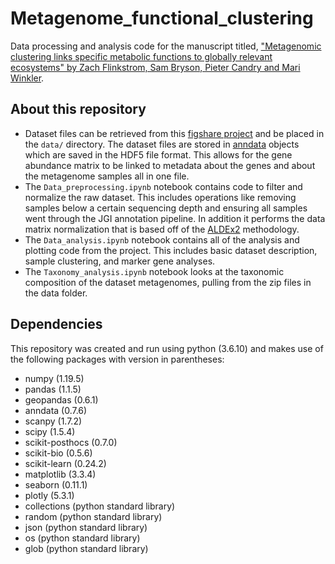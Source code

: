 # Metagenome_functional_clustering
Data processing and analysis code for the manuscript titled, ["Metagenomic clustering links specific metabolic functions to globally relevant ecosystems" by Zach Flinkstrom, Sam Bryson, Pieter Candry and Mari Winkler](https://journals.asm.org/doi/10.1128/msystems.00573-24).
## About this repository
* Dataset files can be retrieved from this [figshare project](https://figshare.com/projects/Metagenome_functional_clustering/187989) and be placed in the `data/` directory. The dataset files are stored in [anndata](https://anndata.readthedocs.io/en/latest/) objects which are saved in the HDF5 file format. This allows for the gene abundance matrix to be linked to metadata about the genes and about the metagenome samples all in one file.
* The `Data_preprocessing.ipynb` notebook contains code to filter and normalize the raw dataset. This includes operations like removing samples below a certain sequencing depth and ensuring all samples went through the JGI annotation pipeline. In addition it performs the data matrix normalization that is based off of the [ALDEx2](https://www.ncbi.nlm.nih.gov/pmc/articles/PMC4030730/) methodology.
* The `Data_analysis.ipynb` notebook contains all of the analysis and plotting code from the project. This includes basic dataset description, sample clustering, and marker gene analyses.
* The `Taxonomy_analysis.ipynb` notebook looks at the taxonomic composition of the dataset metagenomes, pulling from the zip files in the data folder.
## Dependencies
This repository was created and run using python (3.6.10) and makes use of the following packages with version in parentheses:
* numpy (1.19.5)
* pandas (1.1.5)
* geopandas (0.6.1)
* anndata (0.7.6)
* scanpy (1.7.2)
* scipy (1.5.4)
* scikit-posthocs (0.7.0)
* scikit-bio (0.5.6)
* scikit-learn (0.24.2)
* matplotlib (3.3.4)
* seaborn (0.11.1)
* plotly (5.3.1)
* collections (python standard library)
* random (python standard library)
* json (python standard library)
* os (python standard library)
* glob (python standard library)
